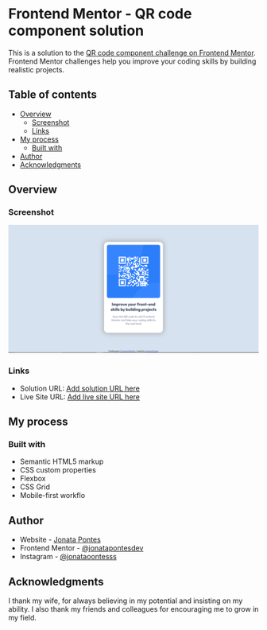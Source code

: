 # Frontend Mentor - QR code component solution

This is a solution to the [QR code component challenge on Frontend Mentor](https://www.frontendmentor.io/challenges/qr-code-component-iux_sIO_H). Frontend Mentor challenges help you improve your coding skills by building realistic projects. 

## Table of contents

- [Overview](#overview)
  - [Screenshot](#screenshot)
  - [Links](#links)
- [My process](#my-process)
  - [Built with](#built-with)
- [Author](#author)
- [Acknowledgments](#acknowledgments)


## Overview

### Screenshot

![](./images/screenshot.png)

### Links

- Solution URL: [Add solution URL here](https://github.com/jonatapontesdev/qr-code)
- Live Site URL: [Add live site URL here](https://jonatapontesdev.github.io/qr-code/)

## My process

### Built with

- Semantic HTML5 markup
- CSS custom properties
- Flexbox
- CSS Grid
- Mobile-first workflo

## Author

- Website - [Jonata Pontes](https://github.com/jonatapontesdev)
- Frontend Mentor - [@jonatapontesdev](https://www.frontendmentor.io/profile/jonatapontesdev)
- Instagram - [@jonataoontesss](https://instagram.com/jonatapontesss)

## Acknowledgments

I thank my wife, for always believing in my potential and insisting on my ability. I also thank my friends and colleagues for encouraging me to grow in my field.